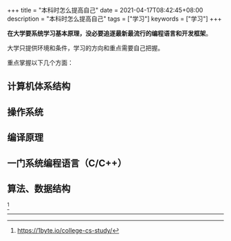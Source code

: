 +++
title = "本科时怎么提高自己"
date = 2021-04-17T08:42:45+08:00
description = "本科时怎么提高自己"
tags = ["学习"]
keywords = ["学习"]
+++

**在大学要系统学习基本原理，没必要追逐最新最流行的编程语言和开发框架**。

大学只提供环境和条件，学习的方向和重点需要自己把握。

重点掌握以下几个方面：

## 计算机体系结构

## 操作系统

## 编译原理

## 一门系统编程语言（C/C++）

## 算法、数据结构

[^1]

---

[^1]: <https://1byte.io/college-cs-study/>
